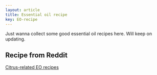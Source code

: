 ```yaml
---
layout: article
title: Essential oil recipe
key: EO-recipe
---
```


Just wanna collect some good essential oil recipes here. Will keep on updating.

## Recipe from Reddit

[Citrus-related EO recipes](https://www.reddit.com/r/essentialoils/comments/gr9ai1/sharing_some_recipes_i_was_trying_out_with/)
